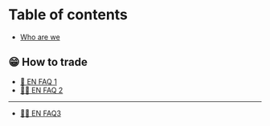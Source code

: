 # Table of contents

* [Who are we](README.md)

## 😁 How to trade

* [👭 EN FAQ 1](how-to-trade/en-faq-1.md)
* [🧑🎨 EN FAQ 2](how-to-trade/en-faq-2.md)

***

* [👩🏫 EN FAQ3](en-faq3.md)
